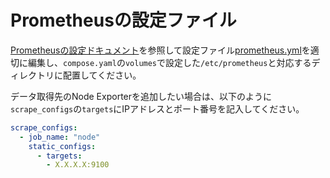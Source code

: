 # Prometheusの設定ファイル

[Prometheusの設定ドキュメント](https://prometheus.io/docs/prometheus/latest/configuration/configuration/)を参照して設定ファイル[prometheus.yml](./prometheus.yml)を適切に編集し、`compose.yaml`の`volumes`で設定した`/etc/prometheus`と対応するディレクトリに配置してください。

データ取得先のNode Exporterを追加したい場合は、以下のように`scrape_configs`の`targets`にIPアドレスとポート番号を記入してください。

```yaml
scrape_configs:
  - job_name: "node"
    static_configs:
      - targets:
        - X.X.X.X:9100
```
